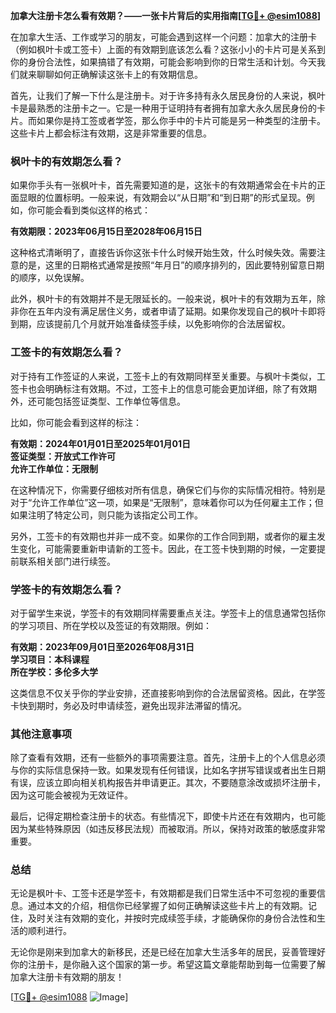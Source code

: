 **加拿大注册卡怎么看有效期？——一张卡片背后的实用指南[[TG💪+ @esim1088](https://t.me/s/esim1088)]**

在加拿大生活、工作或学习的朋友，可能会遇到这样一个问题：加拿大的注册卡（例如枫叶卡或工签卡）上面的有效期到底该怎么看？这张小小的卡片可是关系到你的身份合法性，如果搞错了有效期，可能会影响到你的日常生活和计划。今天我们就来聊聊如何正确解读这张卡上的有效期信息。

首先，让我们了解一下什么是注册卡。对于许多持有永久居民身份的人来说，枫叶卡是最熟悉的注册卡之一。它是一种用于证明持有者拥有加拿大永久居民身份的卡片。而如果你是持工签或者学签，那么你手中的卡片可能是另一种类型的注册卡。这些卡片上都会标注有效期，这是非常重要的信息。

### **枫叶卡的有效期怎么看？**

如果你手头有一张枫叶卡，首先需要知道的是，这张卡的有效期通常会在卡片的正面显眼的位置标明。一般来说，有效期会以“从日期”和“到日期”的形式呈现。例如，你可能会看到类似这样的格式：

**有效期限：2023年06月15日至2028年06月15日**

这种格式清晰明了，直接告诉你这张卡什么时候开始生效，什么时候失效。需要注意的是，这里的日期格式通常是按照“年月日”的顺序排列的，因此要特别留意日期的顺序，以免误解。

此外，枫叶卡的有效期并不是无限延长的。一般来说，枫叶卡的有效期为五年，除非你在五年内没有满足居住义务，或者申请了延期。如果你发现自己的枫叶卡即将到期，应该提前几个月就开始准备续签手续，以免影响你的合法居留权。

### **工签卡的有效期怎么看？**

对于持有工作签证的人来说，工签卡上的有效期同样至关重要。与枫叶卡类似，工签卡也会明确标注有效期。不过，工签卡上的信息可能会更加详细，除了有效期外，还可能包括签证类型、工作单位等信息。

比如，你可能会看到这样的标注：

**有效期：2024年01月01日至2025年01月01日  
签证类型：开放式工作许可  
允许工作单位：无限制**

在这种情况下，你需要仔细核对所有信息，确保它们与你的实际情况相符。特别是对于“允许工作单位”这一项，如果是“无限制”，意味着你可以为任何雇主工作；但如果注明了特定公司，则只能为该指定公司工作。

另外，工签卡的有效期也并非一成不变。如果你的工作合同到期，或者你的雇主发生变化，可能需要重新申请新的工签卡。因此，在工签卡快到期的时候，一定要提前联系相关部门进行续签。

### **学签卡的有效期怎么看？**

对于留学生来说，学签卡的有效期同样需要重点关注。学签卡上的信息通常包括你的学习项目、所在学校以及签证的有效期限。例如：

**有效期：2023年09月01日至2026年08月31日  
学习项目：本科课程  
所在学校：多伦多大学**

这类信息不仅关乎你的学业安排，还直接影响到你的合法居留资格。因此，在学签卡快到期时，务必及时申请续签，避免出现非法滞留的情况。

### **其他注意事项**

除了查看有效期，还有一些额外的事项需要注意。首先，注册卡上的个人信息必须与你的实际信息保持一致。如果发现有任何错误，比如名字拼写错误或者出生日期有误，应该立即向相关机构报告并申请更正。其次，不要随意涂改或损坏注册卡，因为这可能会被视为无效证件。

最后，记得定期检查注册卡的状态。有些情况下，即使卡片还在有效期内，也可能因为某些特殊原因（如违反移民法规）而被取消。所以，保持对政策的敏感度非常重要。

### **总结**

无论是枫叶卡、工签卡还是学签卡，有效期都是我们日常生活中不可忽视的重要信息。通过本文的介绍，相信你已经掌握了如何正确解读这些卡片上的有效期。记住，及时关注有效期的变化，并按时完成续签手续，才能确保你的身份合法性和生活的顺利进行。

无论你是刚来到加拿大的新移民，还是已经在加拿大生活多年的居民，妥善管理好你的注册卡，是你融入这个国家的第一步。希望这篇文章能帮助到每一位需要了解加拿大注册卡有效期的朋友！

[[TG💪+ @esim1088](https://t.me/s/esim1088) ![Image](https://i.postimg.cc/4NQfJmqS/Snipaste-2025-05-13-00-14-12.png)]